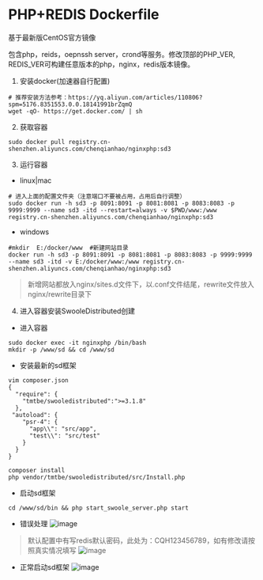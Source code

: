 
PHP+REDIS Dockerfile
=================

基于最新版CentOS官方镜像

包含php，reids，oepnssh server，crond等服务。修改顶部的PHP_VER, REDIS_VER可构建任意版本的php，nginx，redis版本镜像。

1. 安装docker(加速器自行配置)

```
# 推荐安装方法参考：https://yq.aliyun.com/articles/110806?spm=5176.8351553.0.0.18141991brZqmQ
wget -qO- https://get.docker.com/ | sh
```
2. 获取容器

```
sudo docker pull registry.cn-shenzhen.aliyuncs.com/chenqianhao/nginxphp:sd3
```

3. 运行容器

- linux|mac
```
# 进入上面的配置文件夹（注意端口不要被占用，占用后自行调整）
sudo docker run -h sd3 -p 8091:8091 -p 8081:8081 -p 8083:8083 -p 9999:9999 --name sd3 -itd --restart=always -v $PWD/www:/www registry.cn-shenzhen.aliyuncs.com/chenqianhao/nginxphp:sd3

```
-  windows  
```
#mkdir  E:/docker/www  #新建网站目录
docker run -h sd3 -p 8091:8091 -p 8081:8081 -p 8083:8083 -p 9999:9999 --name sd3 -itd -v E:/docker/www:/www registry.cn-shenzhen.aliyuncs.com/chenqianhao/nginxphp:sd3
```
> 新增网站都放入nginx/sites.d文件下，以.conf文件结尾，rewrite文件放入nginx/rewrite目录下

4. 进入容器安装SwooleDistributed创建
* 进入容器
```
sudo docker exec -it nginxphp /bin/bash
mkdir -p /www/sd && cd /www/sd
```
* 安装最新的sd框架
```
vim composer.json
{
  "require": {
    "tmtbe/swooledistributed":">=3.1.8"
  },
 "autoload": {
    "psr-4": {
      "app\\": "src/app",
      "test\\": "src/test"
    }
  }
}
```
```
composer install
php vendor/tmtbe/swooledistributed/src/Install.php
```
* 启动sd框架
```
cd /www/sd/bin && php start_swoole_server.php start
```
* 错误处理
![image](http://oxnd75eqj.bkt.clouddn.com/UC20180402_145545.png)
> 默认配置中有写redis默认密码，此处为：CQH123456789，如有修改请按照真实情况填写
![image](http://oxnd75eqj.bkt.clouddn.com/UC20180402_150131.png)

* 正常启动sd框架
![image](http://oxnd75eqj.bkt.clouddn.com/UC20180402_150231.png)
